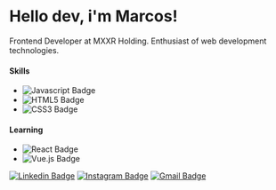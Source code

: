 # Hello dev, i'm Marcos!

Frontend Developer at MXXR Holding. Enthusiast of web development technologies.

#### Skills
- ![Javascript Badge](https://img.shields.io/badge/-Javascript-F7DF1E?style=flat-square?color=black&logo=javascript&logoColor=black)
- ![HTML5 Badge](https://img.shields.io/badge/-HTML-E34F26?style=flat-square?color=black&logo=html5&logoColor=white)
- ![CSS3 Badge](https://img.shields.io/badge/-CSS3-1572B6?style=flat-square?color=black&logo=html5&logoColor=white)


#### Learning
- ![React Badge](https://img.shields.io/badge/-React-61DAFB?style=flat-quare&logo=react&logoColor=white)
- ![Vue.js Badge](https://img.shields.io/badge/-Vue.js-4FC08D?style=flat-quare&logo=vue.js&logoColor=white)

[
![Linkedin Badge](https://img.shields.io/badge/-LinkedIn-blue?style=flat-square&logo=Linkedin&logoColor=white&link=https://www.linkedin.com/in/marcos006/)](https://www.linkedin.com/in/marcos006/) [![Instagram Badge](https://img.shields.io/badge/-Instagram-violet?style=flat-square&logo=Instagram&logoColor=white&link=https://www.instagram.com/marcosd.silva/)](https://www.instagram.com/marcosd.silva/) [![Gmail Badge](https://img.shields.io/badge/-marcossilvatl2@gmail.com-red?style=flat-square&logo=Gmail&logoColor=white&link=mailto:marcossilvatl2@gmail.com)](mailto:marcossilvatl2@gmail.com)
